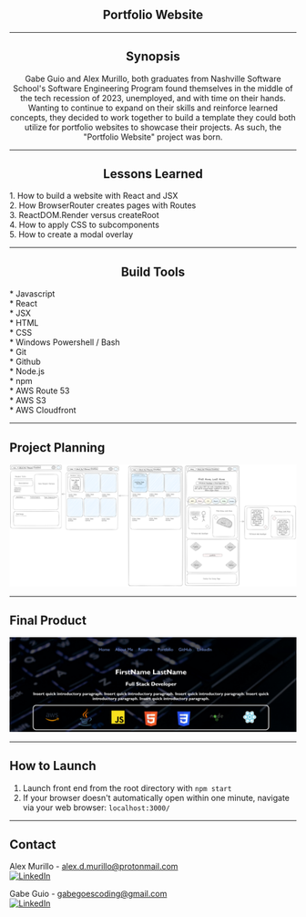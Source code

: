 <div style="text-align: center">

<h2 align="center">Portfolio Website</h2>

---
## Synopsis

Gabe Guio and Alex Murillo, both graduates from Nashville Software School's Software Engineering Program found themselves in the middle of the tech recession of 2023, unemployed, and with time on their hands. Wanting to continue to expand on their skills and reinforce learned concepts, they decided to work together to build a template they could both utilize for portfolio websites to showcase their projects. As such, the "Portfolio Website" project was born.

---
## Lessons Learned

<div style="text-align: left">
1. How to build a website with React and JSX<br>
2. How BrowserRouter creates pages with Routes<br>
3. ReactDOM.Render versus createRoot<br>
4. How to apply CSS to subcomponents<br>
5. How to create a modal overlay<br>
</div>

---
## Build Tools
</div><div style="text-align: left">
* Javascript <br>
* React <br>
* JSX <br>
* HTML <br>
* CSS <br>
* Windows Powershell / Bash <br>
* Git <br>
* Github <br>
* Node.js <br>
* npm <br>
* AWS Route 53 <br>
* AWS S3 <br>
* AWS Cloudfront <br>

</div>

---
## Project Planning

![Portfolio Webiste Wire Frames](./resources/portfoliowebsite-wireframes.png)  

---
## Final Product

![Portfolio Website Final Product](./resources/final_product.png)

---
## How to Launch
1. Launch front end from the root directory with ```npm start``` <br>
2. If your browser doesn't automatically open within one minute, navigate via your web browser: ```localhost:3000/```

---
## Contact

Alex Murillo - alex.d.murillo@protonmail.com
<br>
<a href="https://www.linkedin.com/in/alexdmurillo/"><img alt="LinkedIn" src="https://img.shields.io/badge/-LinkedIn-brightgreen"></a><br>

Gabe Guio - gabegoescoding@gmail.com
<br>
<a href="https://www.linkedin.com/in/gabe-guio/"><img alt="LinkedIn" src="https://img.shields.io/badge/-LinkedIn-brightgreen"></a><br>





